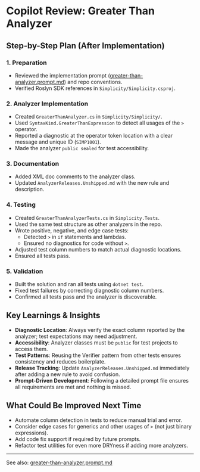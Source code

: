 # Copilot Review: Greater Than Analyzer

## Step-by-Step Plan (After Implementation)

### 1. Preparation
- Reviewed the implementation prompt ([greater-than-analyzer.prompt.md](../prompts/greater-than-analyzer.prompt.md)) and repo conventions.
- Verified Roslyn SDK references in `Simplicity/Simplicity.csproj`.

### 2. Analyzer Implementation
- Created `GreaterThanAnalyzer.cs` in `Simplicity/Simplicity/`.
- Used `SyntaxKind.GreaterThanExpression` to detect all usages of the `>` operator.
- Reported a diagnostic at the operator token location with a clear message and unique ID (`SIMP1001`).
- Made the analyzer `public sealed` for test accessibility.

### 3. Documentation
- Added XML doc comments to the analyzer class.
- Updated `AnalyzerReleases.Unshipped.md` with the new rule and description.

### 4. Testing
- Created `GreaterThanAnalyzerTests.cs` in `Simplicity.Tests`.
- Used the same test structure as other analyzers in the repo.
- Wrote positive, negative, and edge case tests:
  - Detected `>` in `if` statements and lambdas.
  - Ensured no diagnostics for code without `>`.
- Adjusted test column numbers to match actual diagnostic locations.
- Ensured all tests pass.

### 5. Validation
- Built the solution and ran all tests using `dotnet test`.
- Fixed test failures by correcting diagnostic column numbers.
- Confirmed all tests pass and the analyzer is discoverable.

## Key Learnings & Insights
- **Diagnostic Location**: Always verify the exact column reported by the analyzer; test expectations may need adjustment.
- **Accessibility**: Analyzer classes must be `public` for test projects to access them.
- **Test Patterns**: Reusing the Verifier pattern from other tests ensures consistency and reduces boilerplate.
- **Release Tracking**: Update `AnalyzerReleases.Unshipped.md` immediately after adding a new rule to avoid confusion.
- **Prompt-Driven Development**: Following a detailed prompt file ensures all requirements are met and nothing is missed.

## What Could Be Improved Next Time
- Automate column detection in tests to reduce manual trial and error.
- Consider edge cases for generics and other usages of `>` (not just binary expressions).
- Add code fix support if required by future prompts.
- Refactor test utilities for even more DRYness if adding more analyzers.

---

See also: [greater-than-analyzer.prompt.md](../prompts/greater-than-analyzer.prompt.md)
